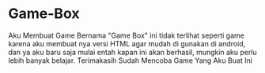 # Game-Box
Aku Membuat Game Bernama "Game Box" ini tidak terlihat seperti game karena aku membuat nya versi HTML agar mudah di gunakan di android, dan ya aku baru saja mulai entah kapan ini akan berhasil, mungkin aku perlu lebih banyak belajar. Terimakasih Sudah Mencoba Game Yang Aku Buat Ini
